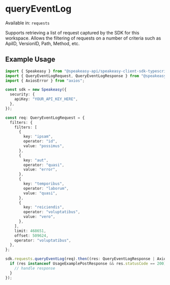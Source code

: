 # queryEventLog
Available in: `requests`

Supports retrieving a list of request captured by the SDK for this workspace.
Allows the filtering of requests on a number of criteria such as ApiID, VersionID, Path, Method, etc.

## Example Usage
```typescript
import { Speakeasy } from "@speakeasy-api/speakeasy-client-sdk-typescript";
import { QueryEventLogRequest, QueryEventLogResponse } from "@speakeasy-api/speakeasy-client-sdk-typescript/dist/sdk/models/operations";
import { AxiosError } from "axios";

const sdk = new Speakeasy({
  security: {
    apiKey: "YOUR_API_KEY_HERE",
  },
});

const req: QueryEventLogRequest = {
  filters: {
    filters: [
      {
        key: "ipsam",
        operator: "id",
        value: "possimus",
      },
      {
        key: "aut",
        operator: "quasi",
        value: "error",
      },
      {
        key: "temporibus",
        operator: "laborum",
        value: "quasi",
      },
      {
        key: "reiciendis",
        operator: "voluptatibus",
        value: "vero",
      },
    ],
    limit: 468651,
    offset: 509624,
    operator: "voluptatibus",
  },
};

sdk.requests.queryEventLog(req).then((res: QueryEventLogResponse | AxiosError) => {
  if (res instanceof UsageExamplePostResponse && res.statusCode == 200) {
    // handle response
  }
});
```